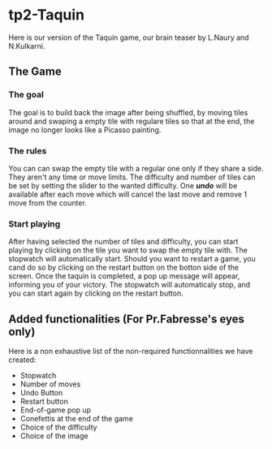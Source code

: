 # tp2-Taquin

Here is our version of the Taquin game, our brain teaser by L.Naury and N.Kulkarni.

## The Game

### The goal

The goal is to build back the image after being shuffled, by moving tiles around and swaping a empty tile with regulare tiles so that at the end, the image no longer looks like a Picasso painting.

### The rules

You can can swap the empty tile with a regular one only if they share a side. They aren't any time or move limits.
The difficulty and number of tiles can be set by setting the slider to the wanted difficulty. One ***undo*** will be available after each move which will cancel the last move and remove 1 move from the counter.

### Start playing

After having selected the number of tiles and difficulty, you can start playing by clicking on the tile you want to swap the empty tile with. The stopwatch will automatically start. Should you want to restart a game, you cand do so by clicking on the restart button on the botton side of the screen. Once the taquin is completed, a pop up message will appear, informing you of your victory. The stopwatch will automaticaly stop, and you can start again by clicking on the restart button.


## Added functionalities (For Pr.Fabresse's eyes only)

Here is a non exhaustive list of the non-required functionnalities we have created:
- Stopwatch
- Number of moves
- Undo Button
- Restart button
- End-of-game pop up
- Conefettis at the end of the game
- Choice of the difficulty
- Choice of the image